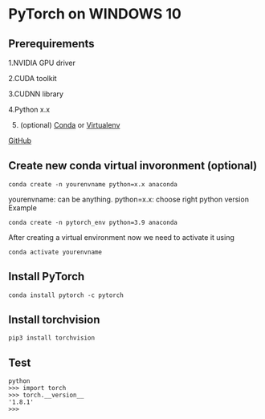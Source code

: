 # PyTorch on WINDOWS 10

## Prerequirements
1.NVIDIA GPU driver

2.CUDA toolkit

3.CUDNN library

4.Python x.x

5. (optional) [Conda](https://docs.conda.io/projects/conda/en/latest/user-guide/install/windows.html) or [Virtualenv](https://virtualenv.pypa.io/en/stable/)

[GitHub](http://github.com)

## Create new conda virtual invoronment (optional)
```
conda create -n yourenvname python=x.x anaconda
```
yourenvname: can be anything.
python=x.x: choose right python version 
Example  
```
conda create -n pytorch_env python=3.9 anaconda
```

After creating a virtual environment now we need to activate it using

```
conda activate yourenvname
```

## Install PyTorch 

```
conda install pytorch -c pytorch
```

## Install torchvision

```
pip3 install torchvision
```

## Test
```
python
>>> import torch
>>> torch.__version__
'1.8.1'
>>>
```
